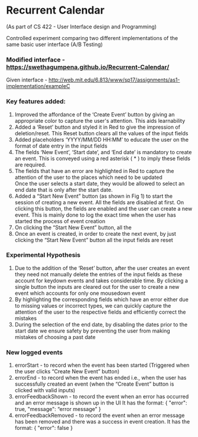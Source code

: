 # Recurrent Calendar

(As part of CS 422 - User Interface design and Programming)

Controlled experiment comparing two different implementations of the same basic user interface (A/B Testing)

### Modified interface - https://swethagumpena.github.io/Recurrent-Calendar/

Given interface - http://web.mit.edu/6.813/www/sp17/assignments/as1-implementation/exampleC

### Key features added:

1. Improved the affordance of the ‘Create Event’ button by giving an appropriate color to capture the user's attention. This aids learnability
2. Added a ‘Reset’ button and styled it in Red to give the impression of deletion/reset. This Reset button clears all the values of the input fields
3. Added placeholders ‘YYYY/MM/DD HH:MM’ to educate the user on the format of date entry in the input fields
4. The fields ‘New Event’, ‘Start date’, and ‘End date’ is mandatory to create an event. This is conveyed using a red asterisk ( \* ) to imply these fields are required.
5. The fields that have an error are highlighted in Red to capture the attention of the user to the places which need to be updated  
   Once the user selects a start date, they would be allowed to select an end date that is only after the start date.
6. Added a “Start New Event” button (as shown in Fig 1) to start the session of creating a
   new event. All the fields are disabled at first. On clicking this button, the fields are enabled and the user can create a new event. This is mainly done to log the exact time when the user has started the process of event creation
7. On clicking the “Start New Event” button, all the
8. Once an event is created, in order to create the next event, by just clicking the “Start New Event” button all the input fields are reset

### Experimental Hypothesis

1. Due to the addition of the ‘Reset’ button, after the user creates an event they need not manually delete the entries of the input fields as these account for keydown events and takes considerable time. By clicking a single button the inputs are cleared out for the user to create a new event which accounts for only one mousedown event
2. By highlighting the corresponding fields which have an error either due to missing values or incorrect types, we can quickly capture the attention of the user to the respective fields and efficiently correct the mistakes
3. During the selection of the end date, by disabling the dates prior to the start date we ensure safety by preventing the user from making mistakes of choosing a past date

### New logged events

1. errorStart - to record when the event has been started (Triggered when the user clicks “Create New Event” button)
2. errorEnd - to record when the event has ended i.e., when the user has successfully created an event (when the “Create Event” button is clicked with valid inputs)
3. errorFeedbackShown - to record the event when an error has occurred and an error message is shown up in the UI
   It has the format: { "error": true, "message": “error message” }
4. errorFeedbackRemoved - to record the event when an error message has been removed and there was a success in event creation. It has the format: { "error": false }
